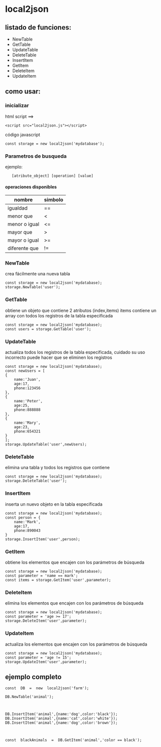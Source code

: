 # local2json

## listado de funciones:

 - NewTable
 - GetTable
 - UpdateTable
 - DeleteTable
 - InsertItem
 - GetItem
 - DeleteItem
 - UpdateItem

## como usar:
### inicializar
html script ==>

    <script src="local2json.js"></script>

código javascript

    const storage = new local2json('mydatabase');

   ### Parametros de busqueda
   ejemplo:
   
       [atribute_object] [operation] [value]


#### operaciones disponibles
|nombre| simbolo |
|--|--|
| igualdad | == |
| menor que | < |
| menor o igual|<=|
|mayor que|>|
|mayor o igual| >=|
|diferente que| !=|

### NewTable
crea fácilmente una nueva tabla

    const storage = new local2json('mydatabase);
    storage.NewTable('user');

### GetTable
obtiene un objeto que contiene 2 atributos (index,items) items contiene un array con todos los registros de la tabla especificada

    const storage = new local2json('mydatabase);
    const users = storage.GetTable('user');

### UpdateTable
actualiza todos los registros de la tabla especificada, cuidado su uso incorrecto puede hacer que se eliminen los registros

    const storage = new local2json('mydatabase);
    const newUsers = [
    {
	    name:'Juan',
	    age:17,
	    phone:123456
    },
    {
	    name:'Peter',
	    age:25,
	    phone:888888
    },
    {
	    name:'Mary',
	    age:23,
	    phone:654321
    }
    ];
    storage.UpdateTable('user',newUsers);

### DeleteTable
elimina una tabla y todos los registros que contiene

    const storage = new local2json('mydatabase);
    storage.DeleteTable('user');

### InsertItem
inserta un nuevo objeto en la tabla especificada

    const storage = new local2json('mydatabase);
    const person = {
	    name:'Mark',
	    age:17,
	    phone:890043
    }
    storage.InsertItem('user',person);


### GetItem
obtiene los elementos que encajen con los parámetros de búsqueda

    const storage = new local2json('mydatabase);
    const parameter = 'name == mark';
    const items = storage.GetItem('user',parameter);
    
### DeleteItem
elimina los elementos que encajen con los parámetros de búsqueda

	const storage = new local2json('mydatabase);
    const parameter = 'age >= 17';
    storage.DeleteItem('user',parameter);

### UpdateItem
actualiza los elementos que encajen con los parámetros de búsqueda

	const storage = new local2json('mydatabase);
    const parameter = 'age != 15';
    storage.UpdateItem('user',parameter);

## ejemplo completo

    const  DB  =  new  local2json('farm');
    
    DB.NewTable('animal');
    
      
    
    DB.InsertItem('animal',{name:'dog',color:'black'});
    DB.InsertItem('animal',{name:'cat',color:'white'});
    DB.InsertItem('animal',{name:'dog',color:'brown'});
    
      
    
    const  blackAnimals  =  DB.GetItem('animal','color == black');
    
    

